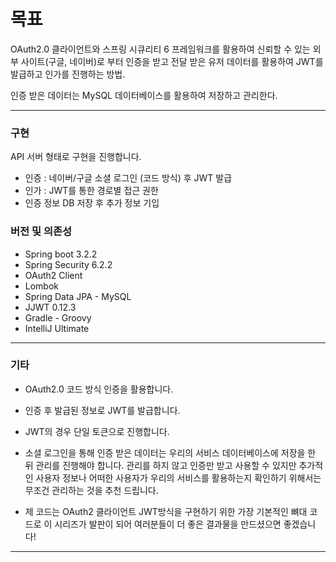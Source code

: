 # 목표

OAuth2.0 클라이언트와 스프링 시큐리티 6 프레임워크를 활용하여 신뢰할 수 있는 외부 사이트(구글, 네이버)로 부터 인증을 받고 전달 받은 유저 데이터를 활용하여 JWT를 발급하고 인가를 진행하는 방법.

인증 받은 데이터는 MySQL 데이터베이스를 활용하여 저장하고 관리한다.

---

### 구현

API 서버 형태로 구현을 진행합니다.

- 인증 : 네이버/구글 소셜 로그인 (코드 방식) 후 JWT 발급
- 인가 : JWT를 통한 경로별 접근 권한
- 인증 정보 DB 저장 후 추가 정보 기입


### 버전 및 의존성

- Spring boot 3.2.2
- Spring Security 6.2.2
- OAuth2 Client
- Lombok
- Spring Data JPA - MySQL
- JJWT 0.12.3
- Gradle - Groovy
- IntelliJ Ultimate

---

### 기타

- OAuth2.0 코드 방식 인증을 활용합니다.

- 인증 후 발급된 정보로 JWT를 발급합니다.

- JWT의 경우 단일 토큰으로 진행합니다.

- 소셜 로그인을 통해 인증 받은 데이터는 우리의 서비스 데이터베이스에 저장을 한 뒤 관리를 진행해야 합니다. 관리를 하지 않고 인증만 받고 사용할 수 있지만 추가적인 사용자 정보나 어떠한 사용자가 우리의 서비스를 활용하는지 확인하기 위해서는 무조건 관리하는 것을 추천 드립니다.

- 제 코드는 OAuth2 클라이언트 JWT방식을 구현하기 위한 가장 기본적인 뼈대 코드로 이 시리즈가 발판이 되어 여러분들이 더 좋은 결과물을 만드셨으면 좋겠습니다!

---